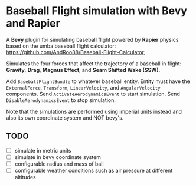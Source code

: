 # Baseball Flight simulation with Bevy and Rapier

A **Bevy** plugin for simulating baseball flight powered by **Rapier** physics based on the umba baseball flight calculator: <https://github.com/AndRoo88/Baseball-Flight-Calculator>;

Simulates the four forces that affect the trajectory of a baseball in flight: **Gravity**, **Drag**, **Magnus Effect**, and **Seam Shifted Wake (SSW)**.

Add `BaseballFlightBundle` to whatever baseball entity. Entity must have the `ExternalForce`, `Transform`, `LinearVelocity`, and `AngularVelocity` components.
Send `ActivateAerodynamicsEvent` to start simulation.
Send `DisableAerodynamicsEvent` to stop simulation.

Note that the simulations are performed using imperial units instead and also its own coordinate system and NOT bevy's.

## TODO

- [ ] simulate in metric units
- [ ] simulate in bevy coordinate system
- [ ] configurable radius and mass of ball
- [ ] configurable weather conditions such as air pressure at different altitudes
